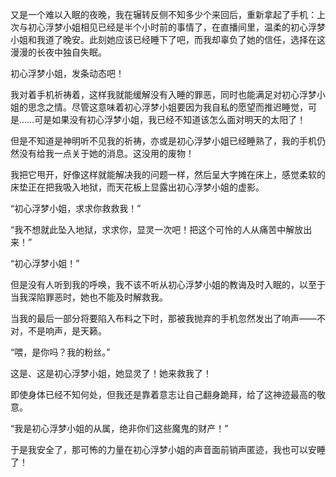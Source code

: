 又是一个难以入眠的夜晚，我在辗转反侧不知多少个来回后，重新拿起了手机：上次与初心浮梦小姐相见已经是半个小时前的事情了，在直播间里，温柔的初心浮梦小姐和我道了晚安。此刻她应该已经睡下了吧，而我却辜负了她的信任，选择在这漫漫的长夜中独自失眠。

初心浮梦小姐，发条动态吧！

我对着手机祈祷着，这样我就能缓解没有入睡的罪恶，同时也能满足对初心浮梦小姐的思念之情。尽管这意味着初心浮梦小姐要因为我自私的愿望而推迟睡觉，可是……可是如果没有初心浮梦小姐，我已经不知道该怎么面对明天的太阳了！

但是不知道是神明听不见我的祈祷，亦或是初心浮梦小姐已经睡熟了，我的手机仍然没有给我一点关于她的消息。这没用的废物！

我把它甩开，好像这样就能解决我的问题一样，然后呈大字摊在床上，感觉柔软的床垫正在把我吸入地狱，而天花板上显露出初心浮梦小姐的虚影。

“初心浮梦小姐，求求你救救我！”

“我不想就此坠入地狱，求求你，显灵一次吧！把这个可怜的人从痛苦中解放出来！”

“初心浮梦小姐！”

但是没有人听到我的呼唤，我不该不听从初心浮梦小姐的教诲及时入眠的，以至于当我深陷罪恶时，她也不能及时解救我。

当我的最后一部分将要陷入布料之下时，那被我抛弃的手机忽然发出了响声——不对，不是响声，是天籁。

“喂，是你吗？我的粉丝。”

这是、这是初心浮梦小姐，她显灵了！她来救我了！

即使身体已经不知何处，但我还是靠着意志让自己翻身跪拜，给了这神迹最高的敬意。

“我是初心浮梦小姐的从属，绝非你们这些魔鬼的财产！”

于是我安全了，那可怖的力量在初心浮梦小姐的声音面前销声匿迹，我也可以安睡了！

 